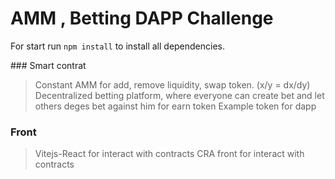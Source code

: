 # AMM , Betting DAPP Challenge

For start run ``` npm install ``` to install all dependencies.

### Smart contrat

> Constant AMM for add, remove liquidity, swap token. (x/y = dx/dy)
> Decentralized betting platform, where everyone can create bet and let others deges bet against him for earn token
> Example token for dapp

### Front 

> Vitejs-React for interact with contracts
> CRA front for interact with contracts